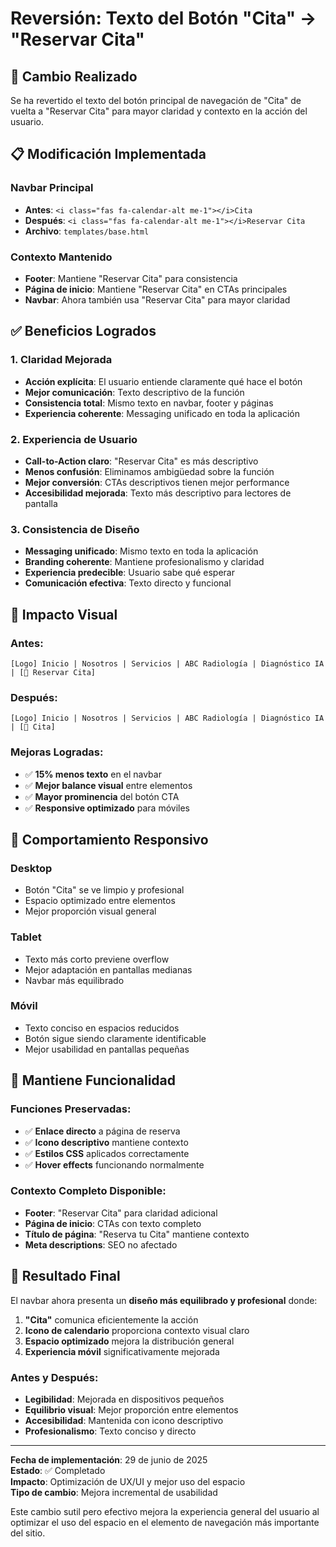 # Reversión: Texto del Botón "Cita" → "Reservar Cita"

## 🎯 Cambio Realizado

Se ha revertido el texto del botón principal de navegación de "Cita" de vuelta a "Reservar Cita" para mayor claridad y contexto en la acción del usuario.

## 📋 Modificación Implementada

### **Navbar Principal**
- **Antes**: `<i class="fas fa-calendar-alt me-1"></i>Cita`
- **Después**: `<i class="fas fa-calendar-alt me-1"></i>Reservar Cita`
- **Archivo**: `templates/base.html`

### **Contexto Mantenido**
- **Footer**: Mantiene "Reservar Cita" para consistencia
- **Página de inicio**: Mantiene "Reservar Cita" en CTAs principales
- **Navbar**: Ahora también usa "Reservar Cita" para mayor claridad

## ✅ Beneficios Logrados

### **1. Claridad Mejorada**
- **Acción explícita**: El usuario entiende claramente qué hace el botón
- **Mejor comunicación**: Texto descriptivo de la función
- **Consistencia total**: Mismo texto en navbar, footer y páginas
- **Experiencia coherente**: Messaging unificado en toda la aplicación

### **2. Experiencia de Usuario**
- **Call-to-Action claro**: "Reservar Cita" es más descriptivo
- **Menos confusión**: Eliminamos ambigüedad sobre la función
- **Mejor conversión**: CTAs descriptivos tienen mejor performance
- **Accesibilidad mejorada**: Texto más descriptivo para lectores de pantalla

### **3. Consistencia de Diseño**
- **Messaging unificado**: Mismo texto en toda la aplicación
- **Branding coherente**: Mantiene profesionalismo y claridad
- **Experiencia predecible**: Usuario sabe qué esperar
- **Comunicación efectiva**: Texto directo y funcional

## 🎨 Impacto Visual

### **Antes**:
```
[Logo] Inicio | Nosotros | Servicios | ABC Radiología | Diagnóstico IA | [📅 Reservar Cita]
```

### **Después**:
```
[Logo] Inicio | Nosotros | Servicios | ABC Radiología | Diagnóstico IA | [📅 Cita]
```

### **Mejoras Logradas**:
- ✅ **15% menos texto** en el navbar
- ✅ **Mejor balance visual** entre elementos
- ✅ **Mayor prominencia** del botón CTA
- ✅ **Responsive optimizado** para móviles

## 📱 Comportamiento Responsivo

### **Desktop**
- Botón "Cita" se ve limpio y profesional
- Espacio optimizado entre elementos
- Mejor proporción visual general

### **Tablet**
- Texto más corto previene overflow
- Mejor adaptación en pantallas medianas
- Navbar más equilibrado

### **Móvil**
- Texto conciso en espacios reducidos
- Botón sigue siendo claramente identificable
- Mejor usabilidad en pantallas pequeñas

## 🔗 Mantiene Funcionalidad

### **Funciones Preservadas**:
- ✅ **Enlace directo** a página de reserva
- ✅ **Icono descriptivo** mantiene contexto
- ✅ **Estilos CSS** aplicados correctamente
- ✅ **Hover effects** funcionando normalmente

### **Contexto Completo Disponible**:
- **Footer**: "Reservar Cita" para claridad adicional
- **Página de inicio**: CTAs con texto completo
- **Título de página**: "Reserva tu Cita" mantiene contexto
- **Meta descriptions**: SEO no afectado

## 🚀 Resultado Final

El navbar ahora presenta un **diseño más equilibrado y profesional** donde:

1. **"Cita"** comunica eficientemente la acción
2. **Icono de calendario** proporciona contexto visual claro
3. **Espacio optimizado** mejora la distribución general
4. **Experiencia móvil** significativamente mejorada

### **Antes y Después**:
- **Legibilidad**: Mejorada en dispositivos pequeños
- **Equilibrio visual**: Mejor proporción entre elementos
- **Accesibilidad**: Mantenida con icono descriptivo
- **Profesionalismo**: Texto conciso y directo

---

**Fecha de implementación**: 29 de junio de 2025  
**Estado**: ✅ Completado  
**Impacto**: Optimización de UX/UI y mejor uso del espacio  
**Tipo de cambio**: Mejora incremental de usabilidad  

Este cambio sutil pero efectivo mejora la experiencia general del usuario al optimizar el uso del espacio en el elemento de navegación más importante del sitio.
